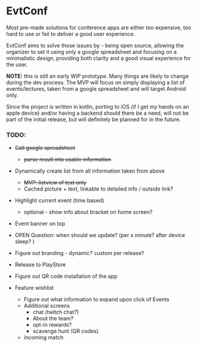 # EvtConf

Most pre-made solutions for conference apps are either too expensive, too hard to use or fail to deliver
a good user experience.

EvtConf aims to solve those issues by - being open source, allowing the organizer to set it using only
a google spreadsheet and focusing on a minimalistic design, providing both clarity and a good visual experience for the user.


__NOTE:__ this is still an early WIP prototype. Many things are likely to change during the dev process.
The MVP will focus on simply displaying a list of events/lectures, taken from a google spreadsheet and will target Android only.

Since the project is written in kotlin, porting to iOS (if I get my hands on an apple device)
and/or having a backend should there be a need, will not be part of the initial release, 
but will definitely be planned for in the future.

### TODO:
* ~~Call google spreadsheet~~
  * ~~parse result into usable information~~

* Dynamically create list from all information taken from above
  * ~~MVP: listview of text only~~
  * Cached picture + text, linkable to detailed info / outside link?

* Highlight current event (time based)
  * optional - show info about bracket on home screen?

* Event banner on top

* OPEN Question: when should we update? (per x minute? after device sleep? )
    
* Figure out branding - dynamic? custom per release?
* Release to PlayStore
* Figure out QR code installation of the app

* Feature wishlist
  * Figure out what information to expand upon click of Events
  * Additional screens
    * chat (twitch chat?)
    * About the team?
    * opt-in rewards?
    * scavenge hunt (QR codes)
  * incoming match